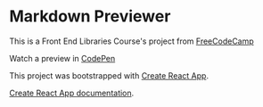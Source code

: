 # Markdown Previewer
<p>This is a Front End Libraries Course's project from
<a href="https://www.freecodecamp.org/"target="_blank">FreeCodeCamp</a></p>
<p>Watch a preview in <a href="https://codepen.io/edcfong/full/gVPBEp"target="_blank">CodePen</a></p>

This project was bootstrapped with [Create React App](https://github.com/facebook/create-react-app).

[Create React App documentation](https://facebook.github.io/create-react-app/docs/getting-started).
